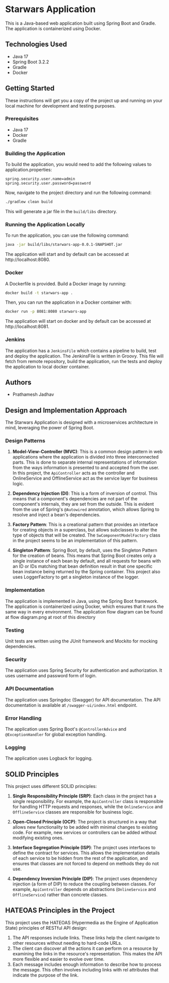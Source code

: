 # Starwars Application

This is a Java-based web application built using Spring Boot and Gradle. The application is containerized using Docker.

## Technologies Used

- Java 17
- Spring Boot 3.2.2
- Gradle
- Docker

## Getting Started

These instructions will get you a copy of the project up and running on your local machine for development and testing purposes.

### Prerequisites

- Java 17
- Docker
- Gradle

### Building the Application

To build the application, you would need to add the following values to application.properties:

```properties
spring.security.user.name=admin
spring.security.user.password=password
```

Now, navigate to the project directory and run the following command:
```bash
./gradlew clean build
```

This will generate a jar file in the `build/libs` directory.

### Running the Application Locally

To run the application, you can use the following command:

```bash
java -jar build/libs/starwars-app-0.0.1-SNAPSHOT.jar
```

The application will start and by default can be accessed at http://localhost:8080.

### Docker

A Dockerfile is provided. Build a Docker image by running:

```bash
docker build -t starwars-app .
```

Then, you can run the application in a Docker container with:

```bash
docker run -p 8081:8080 starwars-app
```

The application will start on docker and by default can be accessed at http://localhost:8081.

### Jenkins

The application has a `JenkinsFile` which contains a pipeline to build, test and deploy the application. The JenkinsFile is written in Groovy. This file will fetch from remote repository, build the application, run the tests and deploy the application to local docker container.

## Authors

- Prathamesh Jadhav

## Design and Implementation Approach

The Starwars Application is designed with a microservices architecture in mind, leveraging the power of Spring Boot.

### Design Patterns

1. **Model-View-Controller (MVC)**: This is a common design pattern in web applications where the application is divided into three interconnected parts. This is done to separate internal representations of information from the ways information is presented to and accepted from the user. In this project, the `ApiController` acts as the controller and OnlineService and OfflineService act as the service layer for business logic.

2. **Dependency Injection (DI)**: This is a form of inversion of control. This means that a component's dependencies are not part of the component's internals, they are set from the outside. This is evident from the use of Spring's `@Autowired` annotation, which allows Spring to resolve and inject a bean's dependencies.

3. **Factory Pattern**: This is a creational pattern that provides an interface for creating objects in a superclass, but allows subclasses to alter the type of objects that will be created. The `SwComponentModelFactory` class in the project seems to be an implementation of this pattern.

4. **Singleton Pattern**: Spring Boot, by default, uses the Singleton Pattern for the creation of beans. This means that Spring Boot creates only a single instance of each bean by default, and all requests for beans with an ID or IDs matching that bean definition result in that one specific bean instance being returned by the Spring container. This project also uses LoggerFactory to get a singleton instance of the logger.

### Implementation

The application is implemented in Java, using the Spring Boot framework. 
The application is containerized using Docker, which ensures that it runs the same way in every environment.
The application flow diagram can be found at flow diagram.png at root of this directory

### Testing

Unit tests are written using the JUnit framework and Mockito for mocking dependencies.

### Security

The application uses Spring Security for authentication and authorization. It uses username and password form of login.

### API Documentation

The application uses Springdoc (Swagger) for API documentation. The API documentation is available at `/swagger-ui/index.html` endpoint.

### Error Handling

The application uses Spring Boot's `@ControllerAdvice` and `@ExceptionHandler` for global exception handling.


### Logging

The application uses Logback for logging. 

## SOLID Principles

This project uses different SOLID principles:

1. **Single Responsibility Principle (SRP)**: Each class in the project has a single responsibility. For example, the `ApiController` class is responsible for handling HTTP requests and responses, while the `OnlineService` and `OfflineService` classes are responsible for business logic.

2. **Open-Closed Principle (OCP)**: The project is structured in a way that allows new functionality to be added with minimal changes to existing code. For example, new services or controllers can be added without modifying existing ones.

3. **Interface Segregation Principle (ISP)**: The project uses interfaces to define the contract for services. This allows the implementation details of each service to be hidden from the rest of the application, and ensures that classes are not forced to depend on methods they do not use.

4. **Dependency Inversion Principle (DIP)**: The project uses dependency injection (a form of DIP) to reduce the coupling between classes. For example, `ApiController` depends on abstractions (`OnlineService` and `OfflineService`) rather than concrete classes.


## HATEOAS Principles in the Project

This project uses the HATEOAS (Hypermedia as the Engine of Application State) principles of RESTful API design:

1. The API responses include links. These links help the client navigate to other resources without needing to hard-code URLs.
2. The client can discover all the actions it can perform on a resource by examining the links in the resource's representation. This makes the API more flexible and easier to evolve over time. 
3. Each message includes enough information to describe how to process the message. This often involves including links with rel attributes that indicate the purpose of the link.

